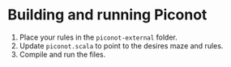 # Building and running Piconot

1. Place your rules in the `piconot-external` folder.
2. Update `piconot.scala` to point to the desires maze and rules.
3. Compile and run the files.
